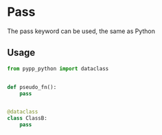 # Pass

The pass keyword can be used, the same as Python

## Usage

```python
from pypp_python import dataclass


def pseudo_fn():
    pass


@dataclass
class ClassB:
    pass

```